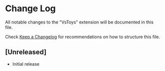 # Change Log

All notable changes to the "VsToys" extension will be documented in this file.

Check [Keep a Changelog](http://keepachangelog.com/) for recommendations on how to structure this file.

## [Unreleased]

- Initial release